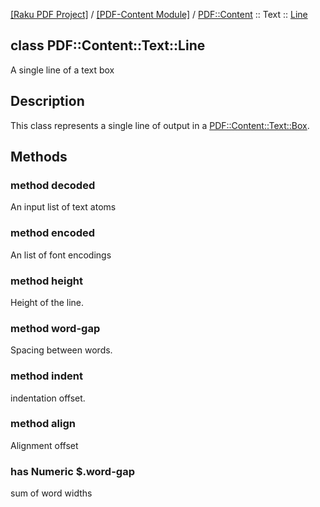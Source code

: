 [[Raku PDF Project]](https://pdf-raku.github.io)
 / [[PDF-Content Module]](https://pdf-raku.github.io/PDF-Content-raku)
 / [PDF::Content](https://pdf-raku.github.io/PDF-Content-raku/PDF/Content)
 :: Text
 :: [Line](https://pdf-raku.github.io/PDF-Content-raku/PDF/Content/Text/Line)

class PDF::Content::Text::Line
------------------------------

A single line of a text box

Description
-----------

This class represents a single line of output in a [PDF::Content::Text::Box](https://pdf-raku.github.io/PDF-Content-raku/PDF/Content/Text/Box).

Methods
-------

### method decoded

An input list of text atoms

### method encoded

An list of font encodings

### method height

Height of the line.

### method word-gap

Spacing between words.

### method indent

indentation offset.

### method align

Alignment offset

### has Numeric $.word-gap

sum of word widths

